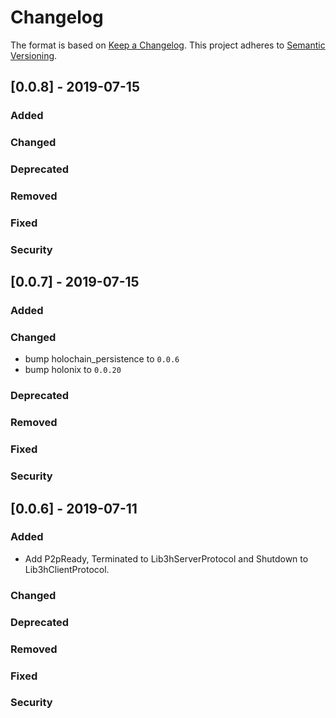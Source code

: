 # Changelog
The format is based on [Keep a Changelog](https://keepachangelog.com/en/1.0.0/).
This project adheres to [Semantic Versioning](https://semver.org/spec/v2.0.0.html).

## [0.0.8] - 2019-07-15

### Added

### Changed

### Deprecated

### Removed

### Fixed

### Security

## [0.0.7] - 2019-07-15

### Added

### Changed

- bump holochain_persistence to `0.0.6`
- bump holonix to `0.0.20`

### Deprecated

### Removed

### Fixed

### Security

## [0.0.6] - 2019-07-11

### Added

 - Add P2pReady, Terminated to Lib3hServerProtocol and Shutdown to Lib3hClientProtocol.

### Changed

### Deprecated

### Removed

### Fixed

### Security
